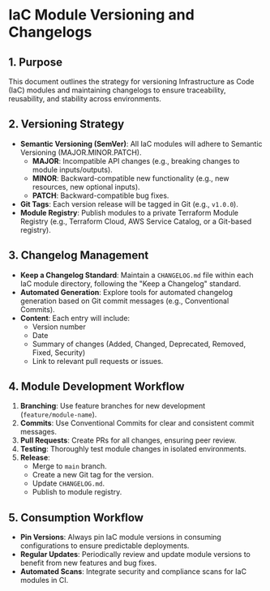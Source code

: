 # IaC Module Versioning and Changelogs

## 1. Purpose

This document outlines the strategy for versioning Infrastructure as Code (IaC) modules and maintaining changelogs to ensure traceability, reusability, and stability across environments.

## 2. Versioning Strategy

*   **Semantic Versioning (SemVer)**: All IaC modules will adhere to Semantic Versioning (MAJOR.MINOR.PATCH).
    *   **MAJOR**: Incompatible API changes (e.g., breaking changes to module inputs/outputs).
    *   **MINOR**: Backward-compatible new functionality (e.g., new resources, new optional inputs).
    *   **PATCH**: Backward-compatible bug fixes.
*   **Git Tags**: Each version release will be tagged in Git (e.g., `v1.0.0`).
*   **Module Registry**: Publish modules to a private Terraform Module Registry (e.g., Terraform Cloud, AWS Service Catalog, or a Git-based registry).

## 3. Changelog Management

*   **Keep a Changelog Standard**: Maintain a `CHANGELOG.md` file within each IaC module directory, following the "Keep a Changelog" standard.
*   **Automated Generation**: Explore tools for automated changelog generation based on Git commit messages (e.g., Conventional Commits).
*   **Content**: Each entry will include:
    *   Version number
    *   Date
    *   Summary of changes (Added, Changed, Deprecated, Removed, Fixed, Security)
    *   Link to relevant pull requests or issues.

## 4. Module Development Workflow

1.  **Branching**: Use feature branches for new development (`feature/module-name`).
2.  **Commits**: Use Conventional Commits for clear and consistent commit messages.
3.  **Pull Requests**: Create PRs for all changes, ensuring peer review.
4.  **Testing**: Thoroughly test module changes in isolated environments.
5.  **Release**:
    *   Merge to `main` branch.
    *   Create a new Git tag for the version.
    *   Update `CHANGELOG.md`.
    *   Publish to module registry.

## 5. Consumption Workflow

*   **Pin Versions**: Always pin IaC module versions in consuming configurations to ensure predictable deployments.
*   **Regular Updates**: Periodically review and update module versions to benefit from new features and bug fixes.
*   **Automated Scans**: Integrate security and compliance scans for IaC modules in CI.
